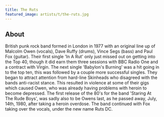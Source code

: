 ```yaml
---
title: The Ruts
featured_image: artists/t/the-ruts.jpg
---
```

## About

British punk rock band formed in London in 1977 with an original line up of Malcolm Owen (vocals), Dave Ruffy (drums), Vince Segs (bass) and Paul Fox (guitar). Their first single 'In A Rut' only just missed out on getting into the Top 40, though it did earn them three sessions with BBC Radio One and a contract with Virgin. The next single 'Babylon's Burning' was a hit going in to the top ten, this was followed by a couple more successful singles. They began to attract attention from hard-line Skinheads who disagreed with the bands anti-racist stance. This resulted in violence at some of their gigs which caused Owen, who was already having problems with heroin to become depressed. The first release of the 80's for the band 'Staring At The Rude Boys', was sadly also to be Owens last, as he passed away, July, 14th, 1980, after taking a heroin overdose.
The band continued with Fox taking over the vocals, under the new name Ruts DC.
